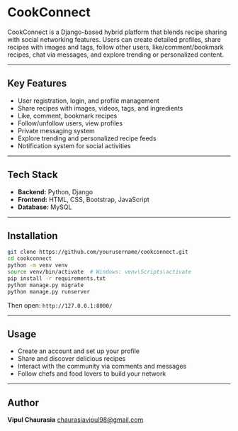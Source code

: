 # CookConnect

CookConnect is a Django-based hybrid platform that blends recipe sharing with social networking features. Users can create detailed profiles, share recipes with images and tags, follow other users, like/comment/bookmark recipes, chat via messages, and explore trending or personalized content.

---

## Key Features

* User registration, login, and profile management
* Share recipes with images, videos, tags, and ingredients
* Like, comment, bookmark recipes
* Follow/unfollow users, view profiles
* Private messaging system
* Explore trending and personalized recipe feeds
* Notification system for social activities

---

## Tech Stack

* **Backend:** Python, Django
* **Frontend:** HTML, CSS, Bootstrap, JavaScript
* **Database:** MySQL

---

## Installation

```bash
git clone https://github.com/yourusername/cookconnect.git
cd cookconnect
python -m venv venv
source venv/bin/activate  # Windows: venv\Scripts\activate
pip install -r requirements.txt
python manage.py migrate
python manage.py runserver
```

Then open: `http://127.0.0.1:8000/`

---

## Usage

* Create an account and set up your profile
* Share and discover delicious recipes
* Interact with the community via comments and messages
* Follow chefs and food lovers to build your network

---

## Author

**Vipul Chaurasia**
[chaurasiavipul98@gmail.com](mailto:chaurasiavipul98@gmail.com)
